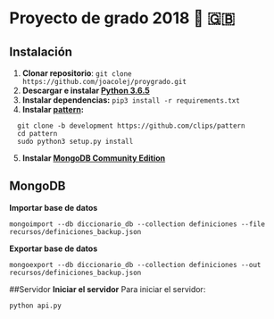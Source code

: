 # Proyecto de grado 2018 :notebook: :uk: 

## Instalación
1. **Clonar repositorio**: `git clone https://github.com/joacolej/proygrado.git`
2. **Descargar e instalar [Python 3.6.5](https://www.python.org/downloads/)**
3. **Instalar dependencias:** `pip3 install -r requirements.txt`
4. **Instalar [pattern](https://github.com/clips/pattern):**

  ```
    git clone -b development https://github.com/clips/pattern
    cd pattern
    sudo python3 setup.py install
  ```
5. **Instalar [MongoDB Community Edition](https://docs.mongodb.com/manual/administration/install-community/)**

## MongoDB
**Importar base de datos**

```
mongoimport --db diccionario_db --collection definiciones --file recursos/definiciones_backup.json
```


**Exportar base de datos**

```
mongoexport --db diccionario_db --collection definiciones --out recursos/definiciones_backup.json
```

##Servidor
**Iniciar el servidor**
Para iniciar el servidor:

```
python api.py
```

